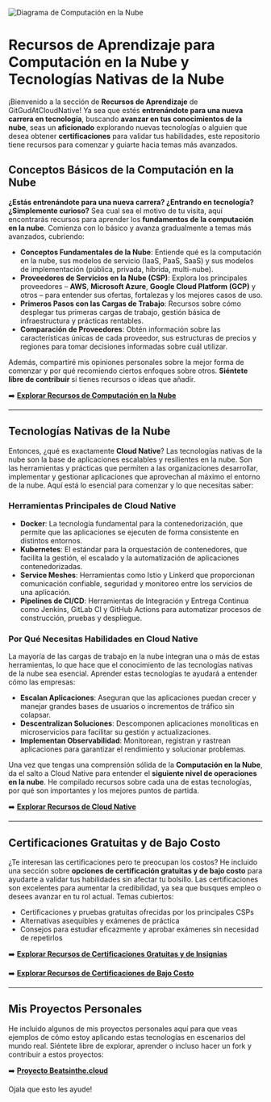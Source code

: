 ![Diagrama de Computación en la Nube](https://miro.medium.com/v2/resize:fit:1400/format:webp/0*8umCidPiVa_zH54D)

# Recursos de Aprendizaje para Computación en la Nube y Tecnologías Nativas de la Nube

¡Bienvenido a la sección de **Recursos de Aprendizaje** de GitGudAtCloudNative! Ya sea que estés **entrenándote para una nueva carrera en tecnología**, buscando **avanzar en tus conocimientos de la nube**, seas un **aficionado** explorando nuevas tecnologías o alguien que desea obtener **certificaciones** para validar tus habilidades, este repositorio tiene recursos para comenzar y guiarte hacia temas más avanzados.

## Conceptos Básicos de la Computación en la Nube

**¿Estás entrenándote para una nueva carrera? ¿Entrando en tecnología? ¿Simplemente curioso?** Sea cual sea el motivo de tu visita, aquí encontrarás recursos para aprender los **fundamentos de la computación en la nube**. Comienza con lo básico y avanza gradualmente a temas más avanzados, cubriendo:

- **Conceptos Fundamentales de la Nube**: Entiende qué es la computación en la nube, sus modelos de servicio (IaaS, PaaS, SaaS) y sus modelos de implementación (pública, privada, híbrida, multi-nube).
- **Proveedores de Servicios en la Nube (CSP)**: Explora los principales proveedores – **AWS**, **Microsoft Azure**, **Google Cloud Platform (GCP)** y otros – para entender sus ofertas, fortalezas y los mejores casos de uso.
- **Primeros Pasos con las Cargas de Trabajo**: Recursos sobre cómo desplegar tus primeras cargas de trabajo, gestión básica de infraestructura y prácticas rentables.
- **Comparación de Proveedores**: Obtén información sobre las características únicas de cada proveedor, sus estructuras de precios y regiones para tomar decisiones informadas sobre cuál utilizar.

Además, compartiré mis opiniones personales sobre la mejor forma de comenzar y por qué recomiendo ciertos enfoques sobre otros. **Siéntete libre de contribuir** si tienes recursos o ideas que añadir.

➡️ **[Explorar Recursos de Computación en la Nube](https://github.com/catinahat85/GitGudAtCloudNative/tree/main/learning-resources/cloudcomputing)**

---

## Tecnologías Nativas de la Nube

Entonces, ¿qué es exactamente **Cloud Native**? Las tecnologías nativas de la nube son la base de aplicaciones escalables y resilientes en la nube. Son las herramientas y prácticas que permiten a las organizaciones desarrollar, implementar y gestionar aplicaciones que aprovechan al máximo el entorno de la nube. Aquí está lo esencial para comenzar y lo que necesitas saber:

### Herramientas Principales de Cloud Native

- **Docker**: La tecnología fundamental para la contenedorización, que permite que las aplicaciones se ejecuten de forma consistente en distintos entornos.
- **Kubernetes**: El estándar para la orquestación de contenedores, que facilita la gestión, el escalado y la automatización de aplicaciones contenedorizadas.
- **Service Meshes**: Herramientas como Istio y Linkerd que proporcionan comunicación confiable, seguridad y monitoreo entre los servicios de una aplicación.
- **Pipelines de CI/CD**: Herramientas de Integración y Entrega Continua como Jenkins, GitLab CI y GitHub Actions para automatizar procesos de construcción, pruebas y despliegue.

### Por Qué Necesitas Habilidades en Cloud Native

La mayoría de las cargas de trabajo en la nube integran una o más de estas herramientas, lo que hace que el conocimiento de las tecnologías nativas de la nube sea esencial. Aprender estas tecnologías te ayudará a entender cómo las empresas:

- **Escalan Aplicaciones**: Aseguran que las aplicaciones puedan crecer y manejar grandes bases de usuarios o incrementos de tráfico sin colapsar.
- **Descentralizan Soluciones**: Descomponen aplicaciones monolíticas en microservicios para facilitar su gestión y actualizaciones.
- **Implementan Observabilidad**: Monitorean, registran y rastrean aplicaciones para garantizar el rendimiento y solucionar problemas.

Una vez que tengas una comprensión sólida de la **Computación en la Nube**, da el salto a Cloud Native para entender el **siguiente nivel de operaciones en la nube**. He compilado recursos sobre cada una de estas tecnologías, por qué son importantes y los mejores puntos de partida.

➡️ **[Explorar Recursos de Cloud Native](https://github.com/catinahat85/GitGudAtCloudNative/tree/main/learning-resources/kubernetes)**

---

## Certificaciones Gratuitas y de Bajo Costo

¿Te interesan las certificaciones pero te preocupan los costos? He incluido una sección sobre **opciones de certificación gratuitas y de bajo costo** para ayudarte a validar tus habilidades sin afectar tu bolsillo. Las certificaciones son excelentes para aumentar la credibilidad, ya sea que busques empleo o desees avanzar en tu rol actual. Temas cubiertos:

- Certificaciones y pruebas gratuitas ofrecidas por los principales CSPs
- Alternativas asequibles y exámenes de práctica
- Consejos para estudiar eficazmente y aprobar exámenes sin necesidad de repetirlos

➡️ **[Explorar Recursos de Certificaciones Gratuitas y de Insignias](https://github.com/catinahat85/GitGudAtCloudNative/tree/main/learning-resources/freecertifications)**

➡️ **[Explorar Recursos de Certificaciones de Bajo Costo](https://github.com/catinahat85/GitGudAtCloudNative/tree/main/learning-resources/lowcostcertifications)**

---

## Mis Proyectos Personales

He incluido algunos de mis proyectos personales aquí para que veas ejemplos de cómo estoy aplicando estas tecnologías en escenarios del mundo real. Siéntete libre de explorar, aprender o incluso hacer un fork y contribuir a estos proyectos:

➡️ **[Proyecto Beatsinthe.cloud](https://github.com/catinahat85/GitGudAtCloudNative/blob/main/My%20Personal%20Project.MD)**


Ojala que esto les ayude!
